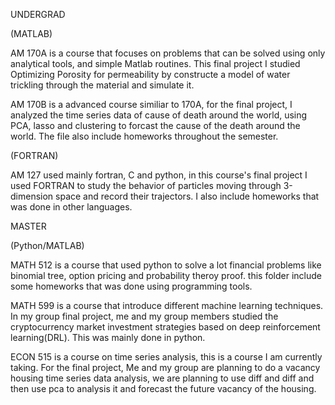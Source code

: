 UNDERGRAD

(MATLAB)

AM 170A is a course that focuses on problems that can be solved using only analytical tools, and simple Matlab routines. This final project I studied Optimizing Porosity for permeability by constructe a model of water trickling through the material and simulate it.

AM 170B is a advanced course similiar to 170A, for the final project, I analyzed the time series data of cause of death around the world, using PCA, lasso and clustering to forcast the cause of the death around the world. The file also include homeworks throughout the semester.

(FORTRAN)

AM 127 used mainly fortran, C and python, in this course's final project I used FORTRAN to study the behavior of particles moving through 3-dimension space and record their trajectors. I also include homeworks that was done in other languages.

MASTER

(Python/MATLAB)

MATH 512 is a course that used python to solve a lot financial problems like binomial tree, option pricing and probability theroy proof. this folder include some homeworks that was done using programming tools.

MATH 599 is a course that introduce different machine learning techniques. In my group final project, me and my group members studied the cryptocurrency market investment strategies based on deep reinforcement learning(DRL). This was mainly done in python.

ECON 515 is a course on time series analysis, this is a course I am currently taking. For the final project, Me and my group are planning to do a vacancy housing time series data analysis, we are planning to use diff and diff and then use pca to analysis it and forecast the future vacancy of the housing.
